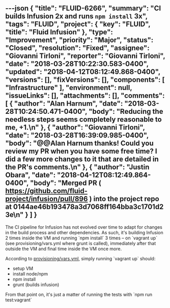 ---json
{
  "title": "FLUID-6266",
  "summary": "CI builds Infusion 2x and runs `npm install` 3x",
  "tags": "FLUID",
  "project": {
    "key": "FLUID",
    "title": "Fluid Infusion"
  },
  "type": "Improvement",
  "priority": "Major",
  "status": "Closed",
  "resolution": "Fixed",
  "assignee": "Giovanni Tirloni",
  "reporter": "Giovanni Tirloni",
  "date": "2018-03-28T10:22:30.583-0400",
  "updated": "2018-04-12T08:12:49.868-0400",
  "versions": [],
  "fixVersions": [],
  "components": [
    "Infrastructure"
  ],
  "environment": null,
  "issueLinks": [],
  "attachments": [],
  "comments": [
    {
      "author": "Alan Harnum",
      "date": "2018-03-28T10:24:50.471-0400",
      "body": "Reducing the needless steps seems completely reasonable to me, +1.\n"
    },
    {
      "author": "Giovanni Tirloni",
      "date": "2018-03-28T16:39:09.985-0400",
      "body": "@@Alan Harnum thanks! Could you review my PR when you have some free time? I did a few more changes to it that are detailed in the PR's comments.\n"
    },
    {
      "author": "Justin Obara",
      "date": "2018-04-12T08:12:49.864-0400",
      "body": "Merged PR ( <https://github.com/fluid-project/infusion/pull/896> ) into the project repo at 0144ae46b193478a3d7068ff164bba3c1701d23e\n"
    }
  ]
}
---
The CI pipeline for Infusion has not evolved over time to adapt for changes in the build process and other dependencies. As such, it's building Infusion 2 times inside the VM and running \`npm install\` 3 times – on \`vagrant up\` (see provisioning/vars.yml where grunt is called), immediately after that outside the VM and final time inside the VM once more.

According to [provisioning/vars.yml](https://github.com/fluid-project/infusion/blob/master/provisioning/vars.yml), simply running \`vagrant up\` should:

* setup VM
* install node/npm
* npm install
* grunt (builds infusion)

From that point on, it's just a matter of running the tests with \`npm run test:vagrant\`

        